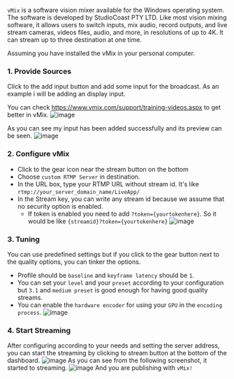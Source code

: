 `vMix` is a software vision mixer available for the Windows operating system. The software is developed by StudioCoast PTY LTD. Like most vision mixing software, it allows users to switch inputs, mix audio, record outputs, and live stream cameras, videos files, audio, and more, in resolutions of up to 4K. It can stream up to three destination at one time.

Assuming you have installed the vMix in your personal computer.

### 1. Provide Sources
Click to the add input button and add some input for the broadcast. As an example i will be adding an display input.

You can check https://www.vmix.com/support/training-videos.aspx to get better in vMix.
![image](https://user-images.githubusercontent.com/54481799/95338115-41285180-08bb-11eb-8e61-d8a63e564cf5.png)

As you can see my input has been added successfully and its preview can be seen.
![image](https://user-images.githubusercontent.com/54481799/95338335-7df44880-08bb-11eb-839c-5f9a443ec6bf.png)

### 2. Configure vMix
* Click to the gear icon near the stream button on the bottom
* Choose `custom RTMP Server` in destination.
* In the URL box, type your RTMP URL without stream id. It's like `rtmp://your_server_domain_name/LiveApp/`
* In the Stream key, you can write any stream id because we assume that no security option is enabled.
  * If token is enabled you need to add `?token={yourtokenhere}`. So it would be like `{streamid}?token={yourtokenhere}`
![image](https://user-images.githubusercontent.com/54481799/95346595-b51b2780-08c4-11eb-8d1a-95b5b2c40bac.png)
### 3. Tuning
You can use predefined settings but if you click to the gear button next to the quality options, you can tinker the options.
* Profile should be `baseline` and `keyframe latency` should be `1`.
* You can set your `level` and your `preset` according to your configuration but `3.1` and `medium preset` is good enough for having good quality streams.
* You can enable the `hardware encoder` for using your `GPU` in the `encoding process`.
![image](https://user-images.githubusercontent.com/54481799/95346851-eeec2e00-08c4-11eb-835c-a07e29c7cd08.png)
### 4. Start Streaming
After configuring according to your needs and setting the server address, you can start the streaming by clicking to stream button at the bottom of the dashboard.
![image](https://user-images.githubusercontent.com/54481799/95345483-6faa2a80-08c3-11eb-80e7-33d1aa7122c9.png)
As you can see from the following screenshot, it started to streaming.
![image](https://user-images.githubusercontent.com/54481799/95346239-476efb80-08c4-11eb-9eb9-a408cd47fd43.png)
And you are publishing with `vMix!`